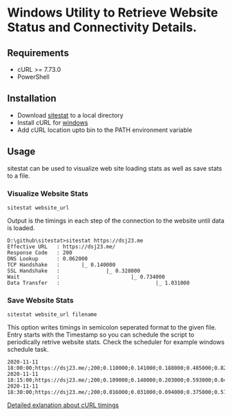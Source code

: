 # Windows Utility to Retrieve Website Status and Connectivity Details.

## Requirements

* cURL >= 7.73.0
* PowerShell

## Installation
* Download [sitestat](https://github.com/damithsj/sitestat/archive/main.zip) to a local directory
* Install cURL for [windows](https://curl.se/windows/)
* Add cURL location upto bin to the PATH environment variable

## Usage
sitestat can be used to visualize web site loading stats as well as save stats to a file.
### Visualize Website Stats
```
sitestat website_url
```
Output is the timings in each step of the connection to the website until data is loaded.
```
D:\github\sitestat>sitestat https://dsj23.me
Effective URL   : https://dsj23.me/
Response Code   : 200
DNS Lookup      : 0.062000
TCP Handshake   :       |_ 0.140000
SSL Handshake   :               |_ 0.328000
Wait            :                       |_ 0.734000
Data Transfer   :                               |_ 1.031000
```
### Save Website Stats
```
sitestat website_url filename
```
This option writes timings in semicolon seperated format to the given file. 
Entry starts with the Timestamp so you can schedule the script to periodically retrive website stats. Check the scheduler for example windows schedule task. 

```
2020-11-11 18:00:00;https://dsj23.me/;200;0.110000;0.141000;0.188000;0.485000;0.829000; 
2020-11-11 18:15:00;https://dsj23.me/;200;0.109000;0.140000;0.203000;0.593000;0.843000; 
2020-11-11 18:30:00;https://dsj23.me/;200;0.016000;0.031000;0.094000;0.375000;0.578000; 
```

[Detailed exlanation about cURL timings](https://blog.cloudflare.com/a-question-of-timing/)


